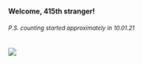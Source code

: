 #### Welcome, 415th stranger!

###### <sup>P.S. counting started approximately in 10.01.21</sup>

<img src="https://kraftwerk28.pp.ua/vcnt.png"></img>

